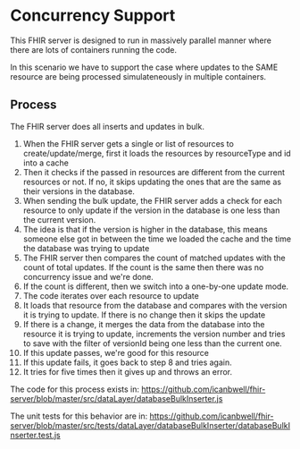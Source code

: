 # Concurrency Support
This FHIR server is designed to run in massively parallel manner where there are lots of containers running the code.

In this scenario we have to support the case where updates to the SAME resource are being processed simulateneously in multiple containers.

## Process
The FHIR server does all inserts and updates in bulk.
1. When the FHIR server gets a single or list of resources to create/update/merge, first it loads the resources by resourceType and id into a cache
2. Then it checks if the passed in resources are different from the current resources or not.  If no, it skips updating the ones that are the same as their versions in the database.
3. When sending the bulk update, the FHIR server adds a check for each resource to only update if the version in the database is one less than the current version. 
4. The idea is that if the version is higher in the database, this means someone else got in between the time we loaded the cache and the time the database was trying to update
5. The FHIR server then compares the count of matched updates with the count of total updates.  If the count is the same then there was no concurrency issue and we're done.
6. If the count is different, then we switch into a one-by-one update mode.
7. The code iterates over each resource to update
8. It loads that resource from the database and compares with the version it is trying to update.  If there is no change then it skips the update
9. If there is a change, it merges the data from the database into the resource it is trying to update, increments the version number and tries to save with the filter of versionId being one less than the current one.
10. If this update passes, we're good for this resource
11. If this update fails, it goes back to step 8 and tries again.
12. It tries for five times then it gives up and throws an error.


The code for this process exists in:
https://github.com/icanbwell/fhir-server/blob/master/src/dataLayer/databaseBulkInserter.js

The unit tests for this behavior are in:
https://github.com/icanbwell/fhir-server/blob/master/src/tests/dataLayer/databaseBulkInserter/databaseBulkInserter.test.js

